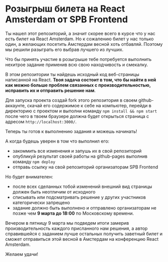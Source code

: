 # Розыгрыш билета на React Amsterdam от SPB Frontend

Ты нашел этот репозиторий, а значит скорее всего в курсе что у нас есть билет на React Amsterdam. Но к сожалению билет у нас только один, а желающих посетить Амстердам весной хоть отбавляй. Поэтому мы решили разыграть его выбрав лучшего из лучших. 

Что бы принять участие в розыгрыше тебе потребуется выполнить нехитрое задание применив всю свою находчивость и смекалку.

В этом репозитории ты найдешь исходный код веб-страницы написанной на React. **Твоя задача состоит в том, что бы найти в ней как можно больше проблем связанных с производительностью, исправить их и отправить решение нам**.

Для запуска проекта создай fork этого репозитория в своем github-аккаунте, скачай его содержимое к себе на компьютер, перейди в директорию с проектом и выполни команду `npm install && npm start` после чего в твоем браузере должна будет открыться страница с адресом `http://localhost:3000/`. 

Теперь ты готов к выполнению задания и можешь начинать!

А когда будешь уверен в том что выполнил его:
 - закоммить все изменения и запушь их в свой репозиторий
 - опубликуй результат своей работы на github-pages выполнив команду `npm deploy`
 - отправь ссылку на свой репозиторий организаторам SPB Frontend

Но будет внимателен:
 - после всех сделанных тобой изменений внешний вид страницы должен быть неотличим от исходного
 - списывать или подсматривать решение у других участников категорически запрещено
 - задание должно быть выполнено и отправлено организаторам не позже чем **9 марта до 18:00** по Московскому времени.

Вечером в пятницу 9 марта мы подведем итоги замерив производительность каждого присланного нам решения, а автор справившейся с заданием лучше остальных получить заветный билет и сможет отправиться этой весной в Амстердам на конференцию React Amsterdam.

Желаем удачи!
